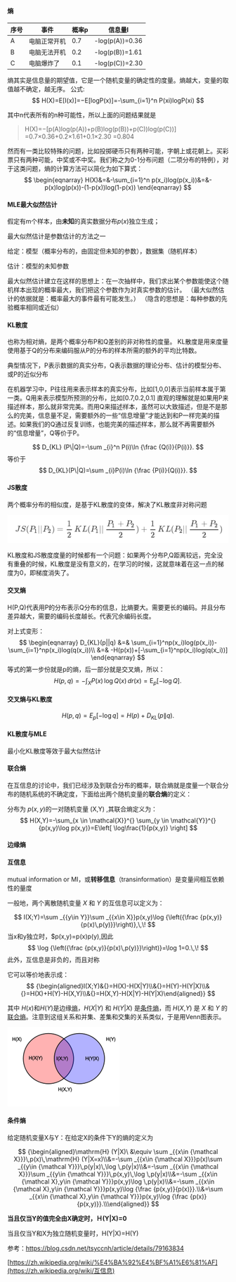 #### 熵

| 序号 | 事件         | 概率p | 信息量I         |
| ---- | ------------ | ----- | --------------- |
| A    | 电脑正常开机 | 0.7   | -log(p(A))=0.36 |
| B    | 电脑无法开机 | 0.2   | -log(p(B))=1.61 |
| C    | 电脑爆炸了   | 0.1   | -log(p(C))=2.30 |

熵其实是信息量的期望值，它是一个随机变量的确定性的度量。熵越大，变量的取值越不确定，越无序。
公式:
$$
H(X)=E[I(x)]=−E[logP(x)]=-\sum_{i=1}^n P(xi)logP(xi)
$$

其中n代表所有的n种可能性，所以上面的问题结果就是


>H(X)=−[p(A)log(p(A))+p(B)log(p(B))+p(C))log(p(C))]
>=0.7×0.36+0.2×1.61+0.1×2.30
>=0.804

然而有一类比较特殊的问题，比如投掷硬币只有两种可能，字朝上或花朝上。买彩票只有两种可能，中奖或不中奖。我们称之为0-1分布问题（二项分布的特例），对于这类问题，熵的计算方法可以简化为如下算式：
$$
\begin{eqnarray}
H(X)&=&-\sum_{i=1}^n p(x_i)log(p(x_i))&=&-p(x)log(p(x))-(1-p(x))log(1-p(x))
\end{eqnarray}
$$



#### MLE最大似然估计

假定有m个样本，由**未知**的真实数据分布$p(x)$独立生成；

最大似然估计是参数估计的方法之一

给定：模型（概率分布的，由固定但未知的参数），数据集（随机样本）

估计：模型的未知参数

最大似然估计建立在这样的思想上：在一次抽样中，我们求出某个参数能使这个随机样本出现的概率最大，我们把这个参数作为对真实参数的估计。
（最大似然估计的依据就是：概率最大的事件最有可能发生。）
（隐含的思想是：每种参数的先验概率相同或近似）

#### KL散度

也称为相对熵，是两个概率分布P和Q差别的非对称性的度量。 KL散度是用来度量使用基于Q的分布来编码服从P的分布的样本所需的额外的平均比特数。

典型情况下，P表示数据的真实分布，Q表示数据的理论分布、估计的模型分布、或P的近似分布

在机器学习中，P往往用来表示样本的真实分布，比如[1,0,0]表示当前样本属于第一类。Q用来表示模型所预测的分布，比如[0.7,0.2,0.1]
直观的理解就是如果用P来描述样本，那么就非常完美。而用Q来描述样本，虽然可以大致描述，但是不是那么的完美，信息量不足，需要额外的一些“信息增量”才能达到和P一样完美的描述。如果我们的Q通过反复训练，也能完美的描述样本，那么就不再需要额外的“信息增量”，Q等价于P。

$$
D_{KL} (P\|Q)=-\sum _{i}^n P(i)\ln {\frac {Q(i)}{P(i)}}.
$$
等价于
$$
D_{KL}(P\|Q)=\sum _{i}P(i)\ln {\frac {P(i)}{Q(i)}}.
$$

#### JS散度

两个概率分布的相似度，是基于KL散度的变体，解决了KL散度非对称问题

![img](./imags/3596589-26065ae8c3b8b87f.png)

KL散度和JS散度度量的时候都有一个问题：如果两个分布P,Q距离较远，完全没有重叠的时候，KL散度是没有意义的，在学习的时候，这就意味着在这一点的梯度为0，即梯度消失了。

#### 交叉熵

H(P,Q)代表用P的分布表示Q分布的信息，比熵要大。需要更长的编码。并且分布差异越大，需要的编码长度越长。代表冗余编码长度。

对上式变形：
$$
\begin{eqnarray}
D_{KL}(p||q) &=& \sum_{i=1}^np(x_i)log(p(x_i))-\sum_{i=1}^np(x_i)log(q(x_i))\\
&=& -H(p(x))+[-\sum_{i=1}^np(x_i)log(q(x_i))]
\end{eqnarray}
$$
等式的第一步份就是p的熵，后一部分就是交叉熵，所以：
$$
{\displaystyle H(p,q)=-\int _{X}P(x)\,\log Q(x)\,dr(x)=\operatorname {E} _{p}[-\log Q].\!}
$$

#### 交叉熵与KL散度

$$
{H}(p,q)= E_{p}[-\log q]={H}(p)+D_{{{KL}}}(p\|q).
$$

#### KL散度与MLE

最小化KL散度等效于最大似然估计

#### 联合熵

在互信息的讨论中，我们已经涉及到联合分布的概率，联合熵就是度量一个联合分布的随机系统的不确定度，下面给出两个随机变量的**联合熵**的定义：

分布为 $p(x,y)$的一对随机变量 (X,Y) ,其联合熵定义为：
$$
H(X,Y)=-\sum_{x \in \mathcal{X}}^{} \sum_{y \in \mathcal{Y}}^{} {p(x,y)\log p(x,y)}=E\left[ \log\frac{1}{p(x,y)} \right]
$$

#### 边缘熵

#### 互信息

mutual information or MI，或**转移信息**（transinformation）是变量间相互依赖性的量度

一般地，两个离散随机变量 *X* 和 *Y* 的互信息可以定义为：

$$
I(X;Y)=\sum _{{y\in Y}}\sum _{{x\in X}}p(x,y)\log {\left({\frac  {p(x,y)}{p(x)\,p(y)}}\right)},\,\!
$$
当x和y独立时，$p(x,y)=p(x)p(y),因此
$$
\log {\left({\frac  {p(x,y)}{p(x)\,p(y)}}\right)}=\log 1=0.\,\!
$$
此外，互信息是非负的，而且对称

它可以等价地表示成：  
$$
{\begin{aligned}I(X;Y)&{}=H(X)-H(X|Y)\\&{}=H(Y)-H(Y|X)\\&{}=H(X)+H(Y)-H(X,Y)\\&{}=H(X,Y)-H(X|Y)-H(Y|X)\end{aligned}}
$$

其中 $H(x)$和$H(Y)$是边缘[熵](https://zh.wikipedia.org/wiki/信息熵)，*H*(*X*|*Y*) 和 *H*(*Y*|*X*) 是[条件熵](https://zh.wikipedia.org/wiki/条件熵)，而 *H*(*X*,*Y*) 是 *X* 和 *Y* 的[联合熵](https://zh.wikipedia.org/wiki/联合熵)。注意到这组关系和并集、差集和交集的关系类似，于是用Venn图表示。

![img](./imags/256px-Entropy-mutual-information-relative-entropy-relation-diagram.svg.png)

#### 条件熵

给定随机变量X与Y：在给定X的条件下Y的熵的定义为

$$
{\begin{aligned}\mathrm{H} (Y|X)\ &\equiv \sum _{{x\in {\mathcal  X}}}\,p(x)\,\mathrm{H} (Y|X=x)\\&=-\sum _{{x\in {\mathcal  X}}}p(x)\sum _{{y\in {\mathcal  Y}}}\,p(y|x)\,\log \,p(y|x)\\&=-\sum _{{x\in {\mathcal  X}}}\sum _{{y\in {\mathcal  Y}}}\,p(x,y)\,\log \,p(y|x)\\&=-\sum _{{x\in {\mathcal  X},y\in {\mathcal  Y}}}p(x,y)\log \,p(y|x)\\&=-\sum _{{x\in {\mathcal  X},y\in {\mathcal  Y}}}p(x,y)\log {\frac  {p(x,y)}{p(x)}}.\\&=\sum _{{x\in {\mathcal  X},y\in {\mathcal  Y}}}p(x,y)\log {\frac  {p(x)}{p(x,y)}}.\\\end{aligned}}
$$

**当且仅当Y的值完全由X确定时，Ｈ(Y|X)=0**

当且仅当Y和X为独立随机变量时，H(Y|X)=H(Y)



参考：https://blog.csdn.net/tsyccnh/article/details/79163834

[https://zh.wikipedia.org/wiki/%E4%BA%92%E4%BF%A1%E6%81%AF](https://zh.wikipedia.org/wiki/互信息)

